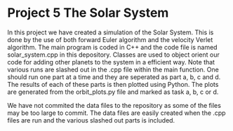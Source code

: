 # Project 5 The Solar System

In this project we have created a simulation of the Solar System. This is done by the use of both forward Euler algorithm and the velocity Verlet algorithm. The main program is coded in C++ and the code file is named solar_system.cpp in this depository. Classes are used to object orient our code for adding other planets to the system in a efficient way. Note that various runs are slashed out in the .cpp file within the main function. One should run one part at a time and they are seperated as part a, b, c and d. The results of each of these parts is then plotted using Python. The plots are generated from the orbit_plots.py file and marked as task a, b, c or d.

We have not commited the data files to the repository as some of the files may be too large to commit. The data files are easily created when the .cpp files are run and the various slashed out parts is included.
